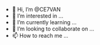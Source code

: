 - 👋 Hi, I’m @CE7VAN
- 👀 I’m interested in ...
- 🌱 I’m currently learning ...
- 💞️ I’m looking to collaborate on ...
- 📫 How to reach me ...

<!---
CE7VAN/CE7VAN is a ✨ special ✨ repository because its `README.md` (this file) appears on your GitHub profile.
You can click the Preview link to take a look at your changes.
--->
